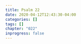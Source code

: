 ```yaml
---
title: Psalm 22
date: 2020-04-12T12:43:30-04:00
categories: []
tags: []
chapter: "022"
inprogress: false
---
```


